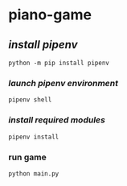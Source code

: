 # **piano-game**

## _install pipenv_
```shell
python -m pip install pipenv
```

### _launch pipenv environment_
```shell
pipenv shell
```

### _install required modules_
```shell
pipenv install
```



### run game
```shell
python main.py
```